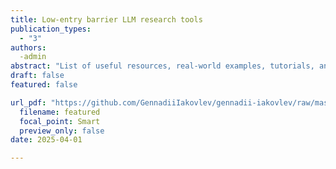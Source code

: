 ```yaml
---
title: Low-entry barrier LLM research tools
publication_types:
  - "3"
authors:
  -admin
abstract: "List of useful resources, real-world examples, tutorials, and vibe coding tools"
draft: false
featured: false

url_pdf: "https://github.com/GennadiiIakovlev/gennadii-iakovlev/raw/master/content/publication/llm-cheatsheet/llm-low-entry.pdf"
  filename: featured
  focal_point: Smart
  preview_only: false
date: 2025-04-01  

---
```

